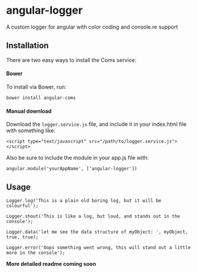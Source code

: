 # angular-logger
A custom logger for angular with color coding and console.re support

## Installation

There are two easy ways to install the Coms service:

#### Bower

To install via Bower, run:

    bower install angular-coms

#### Manual download

Download the `logger.service.js` file, and include it in your index.html file with something like:

    <script type="text/javascript" src="/path/to/logger.service.js"></script>

Also be sure to include the module in your app.js file with:

    angular.module('yourAppName', ['angular-logger'])

## Usage

    Logger.log('This is a plain old boring log, but it will be colourful');

    Logger.shout('This is like a log, but loud, and stands out in the console');

    Logger.data('let me see the data structure of myObject: ', myObject, true, true);

    Logger.error('Oops something went wrong, this will stand out a little more in the console');
    
**More detailed readme coming soon**
